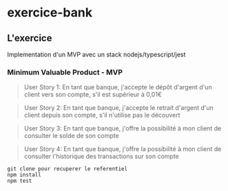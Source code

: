 # exercice-bank

## L'exercice

Implementation d'un MVP avec un stack nodejs/typescript/jest

### Minimum Valuable Product - MVP

> User Story 1: En tant que banque, j'accepte le dépôt d'argent d'un client vers son compte, s'il est supérieur à 0,01€

> User Story 2:
> En tant que banque, j'accepte le retrait d'argent d'un client depuis son compte, s'il n'utilise pas le découvert

> User Story 3:
> En tant que banque, j'offre la possibilité à mon client de consulter le solde de son compte

> User Story 4:
> En tant que banque, j'offre la possibilité à mon client de consulter l'historique des transactions sur son compte

```
git clone pour recuperer le referentiel
npm install
npm test

```

